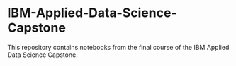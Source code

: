 # IBM-Applied-Data-Science-Capstone

This repository contains notebooks from the final course of the IBM Applied Data Science Capstone. 

